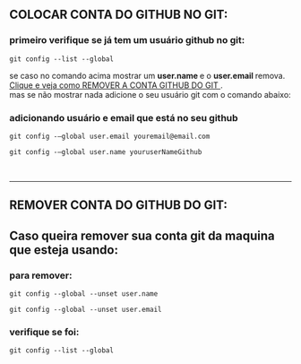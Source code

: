 ## COLOCAR CONTA DO GITHUB NO GIT:

### primeiro verifique se já tem um usuário github no git:
~~~
git config --list --global
~~~
se caso no comando acima mostrar um <b> user.name </b> e o <b> user.email </b> remova. <a href="remover_usuario.md"> Clique e veja como REMOVER A CONTA  GITHUB DO GIT </a>.
<br> mas se não mostrar nada adicione o seu usuário git com o comando abaixo: 

### adicionando usuário e email que está no seu github
~~~
git config -–global user.email youremail@email.com
~~~
~~~
git config -–global user.name youruserNameGithub
~~~

<br> 

---
## REMOVER CONTA DO GITHUB DO GIT:

## Caso queira remover sua conta git da maquina que esteja usando:

### para remover:
~~~
git config --global --unset user.name
~~~
~~~
git config --global --unset user.email
~~~

### verifique se foi:
~~~
git config --list --global
~~~
